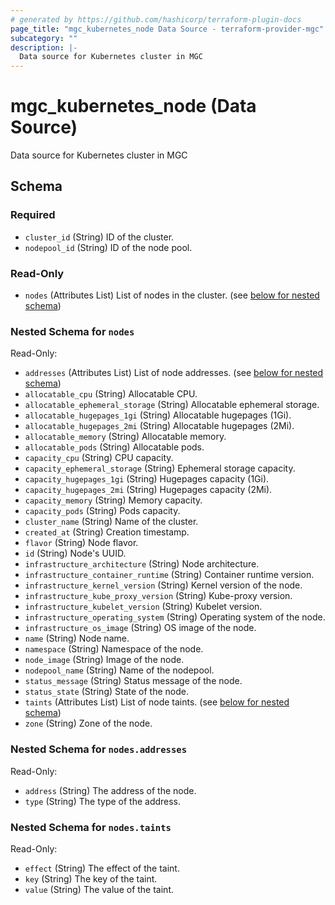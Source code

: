 ```yaml
---
# generated by https://github.com/hashicorp/terraform-plugin-docs
page_title: "mgc_kubernetes_node Data Source - terraform-provider-mgc"
subcategory: ""
description: |-
  Data source for Kubernetes cluster in MGC
---
```


# mgc_kubernetes_node (Data Source)

Data source for Kubernetes cluster in MGC



<!-- schema generated by tfplugindocs -->
## Schema

### Required

- `cluster_id` (String) ID of the cluster.
- `nodepool_id` (String) ID of the node pool.

### Read-Only

- `nodes` (Attributes List) List of nodes in the cluster. (see [below for nested schema](#nestedatt--nodes))

<a id="nestedatt--nodes"></a>
### Nested Schema for `nodes`

Read-Only:

- `addresses` (Attributes List) List of node addresses. (see [below for nested schema](#nestedatt--nodes--addresses))
- `allocatable_cpu` (String) Allocatable CPU.
- `allocatable_ephemeral_storage` (String) Allocatable ephemeral storage.
- `allocatable_hugepages_1gi` (String) Allocatable hugepages (1Gi).
- `allocatable_hugepages_2mi` (String) Allocatable hugepages (2Mi).
- `allocatable_memory` (String) Allocatable memory.
- `allocatable_pods` (String) Allocatable pods.
- `capacity_cpu` (String) CPU capacity.
- `capacity_ephemeral_storage` (String) Ephemeral storage capacity.
- `capacity_hugepages_1gi` (String) Hugepages capacity (1Gi).
- `capacity_hugepages_2mi` (String) Hugepages capacity (2Mi).
- `capacity_memory` (String) Memory capacity.
- `capacity_pods` (String) Pods capacity.
- `cluster_name` (String) Name of the cluster.
- `created_at` (String) Creation timestamp.
- `flavor` (String) Node flavor.
- `id` (String) Node's UUID.
- `infrastructure_architecture` (String) Node architecture.
- `infrastructure_container_runtime` (String) Container runtime version.
- `infrastructure_kernel_version` (String) Kernel version of the node.
- `infrastructure_kube_proxy_version` (String) Kube-proxy version.
- `infrastructure_kubelet_version` (String) Kubelet version.
- `infrastructure_operating_system` (String) Operating system of the node.
- `infrastructure_os_image` (String) OS image of the node.
- `name` (String) Node name.
- `namespace` (String) Namespace of the node.
- `node_image` (String) Image of the node.
- `nodepool_name` (String) Name of the nodepool.
- `status_message` (String) Status message of the node.
- `status_state` (String) State of the node.
- `taints` (Attributes List) List of node taints. (see [below for nested schema](#nestedatt--nodes--taints))
- `zone` (String) Zone of the node.

<a id="nestedatt--nodes--addresses"></a>
### Nested Schema for `nodes.addresses`

Read-Only:

- `address` (String) The address of the node.
- `type` (String) The type of the address.


<a id="nestedatt--nodes--taints"></a>
### Nested Schema for `nodes.taints`

Read-Only:

- `effect` (String) The effect of the taint.
- `key` (String) The key of the taint.
- `value` (String) The value of the taint.
